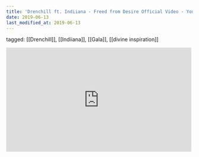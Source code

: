 ```yaml
---
title: 'Drenchill ft. Indiiana - Freed from Desire Official Video - YouTube'
date: 2019-06-13
last_modified_at: 2019-06-13
---
```

tagged: [[Drenchill]], [[Indiiana]], [[Gala]], [[divine inspiration]]
<iframe allow="accelerometer; autoplay; clipboard-write; encrypted-media; gyroscope; picture-in-picture" allowfullscreen="" frameborder="0" height="281" id="youtube_iframe" src="https://www.youtube.com/embed/6b6FBneAENQ?feature=oembed&amp;enablejsapi=1&amp;origin=https://safe.txmblr.com&amp;wmode=opaque" width="500"></iframe>